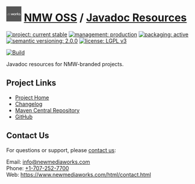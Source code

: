 # [<img src="nmw-logo.png" alt="NMW Logo" width="40" height="40">](https://github.com/newmediaworks) [NMW OSS](https://github.com/newmediaworks/nmw-oss) / [Javadoc Resources](https://github.com/newmediaworks/nmw-javadoc-resources)

[![project: current stable](https://oss.newmediaworks.com/ao-badges/project-current-stable.svg)](https://aoindustries.com/life-cycle#project-current-stable)
[![management: production](https://oss.newmediaworks.com/ao-badges/management-production.svg)](https://aoindustries.com/life-cycle#management-production)
[![packaging: active](https://oss.newmediaworks.com/ao-badges/packaging-active.svg)](https://aoindustries.com/life-cycle#packaging-active)  
[![semantic versioning: 2.0.0](https://oss.newmediaworks.com/ao-badges/semver-2.0.0.svg)](http://semver.org/spec/v2.0.0.html)
[![license: LGPL v3](https://oss.newmediaworks.com/ao-badges/license-lgpl-3.0.svg)](https://www.gnu.org/licenses/lgpl-3.0)

[![Build](https://github.com/newmediaworks/nmw-javadoc-resources/workflows/Build/badge.svg?branch=master)](https://github.com/newmediaworks/nmw-javadoc-resources/actions?query=workflow%3ABuild)

Javadoc resources for NMW-branded projects.

## Project Links
* [Project Home](https://oss.newmediaworks.com/javadoc-resources/)
* [Changelog](https://oss.newmediaworks.com/javadoc-resources/changelog)
* [Maven Central Repository](https://search.maven.org/artifact/com.newmediaworks/nmw-javadoc-resources)
* [GitHub](https://github.com/newmediaworks/nmw-javadoc-resources)

## Contact Us
For questions or support, please [contact us](https://www.newmediaworks.com/html/contact.html):

Email: [info@newmediaworks.com](mailto:info@newmediaworks.com)  
Phone: [+1-707-252-7700](tel:+1-707-252-7700)  
Web: https://www.newmediaworks.com/html/contact.html
